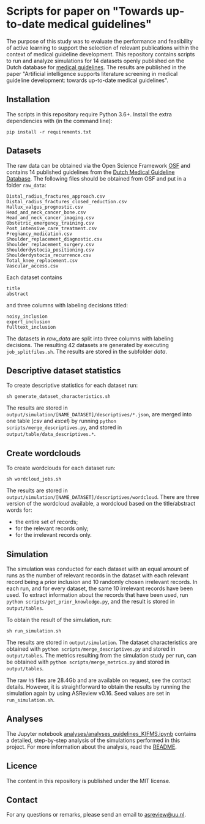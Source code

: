 # Scripts for paper on "Towards up-to-date medical guidelines"

The purpose of this study was to evaluate the performance and feasibility of active learning to support the selection of relevant publications within the context of medical guideline development. This repository contains scripts to run and analyze simulations for 14 datasets openly published on the Dutch database for [medical guidelines](https://www.richtlijnendatabase.nl). The results are published in the paper "Artificial intelligence supports literature screening in medical guideline development: towards up-to-date medical guidelines". 


## Installation

The scripts in this repository require Python 3.6+. Install the extra dependencies with (in the command line):

```
pip install -r requirements.txt
```

## Datasets

The raw data can be obtained via the Open Science Framework [OSF](https://osf.io/vt3n4/) and contains 14 published guidelines from the [Dutch Medical Guideline Database](https://richtlijnendatabase.nl/). The following files should be obtained from OSF and put in a folder `raw_data`:

```
Distal_radius_fractures_approach.csv
Distal_radius_fractures_closed_reduction.csv
Hallux_valgus_prognostic.csv
Head_and_neck_cancer_bone.csv
Head_and_neck_cancer_imaging.csv
Obstetric_emergency_training.csv
Post_intensive_care_treatment.csv
Pregnancy_medication.csv
Shoulder_replacement_diagnostic.csv
Shoulder_replacement_surgery.csv
Shoulderdystocia_positioning.csv
Shoulderdystocia_recurrence.csv
Total_knee_replacement.csv
Vascular_access.csv
```

Each dataset contains

```
title
abstract
```

and three columns with labeling decisions titled:

```
noisy_inclusion
expert_inclusion
fulltext_inclusion
```

The datasets in *raw_data* are split into three columns with labeling decisions. The resulting 42 datasets are generated by executing `job_splitfiles.sh`. The results are stored in the subfolder *data*. 


## Descriptive dataset statistics

To create descriptive statistics for each dataset run:

```
sh generate_dataset_characteristics.sh
```

The results are stored in `output/simulation/[NAME_DATASET]/descriptives/*.json`, are merged into one table (*csv* and *excel*) by running `python scripts/merge_descriptives.py`, and stored in `output/table/data_descriptives.*`. 


## Create wordclouds

To create wordclouds for each dataset run:

```
sh wordcloud_jobs.sh
```

The results are stored in `output/simulation/[NAME_DATASET]/descriptives/wordcloud`. 
There are three version of the wordcloud available, a wordcloud based on the title/abstract words for:

- the entire set of records;
- for the relevant records only;
- for the irrelevant records only. 


## Simulation

The simulation was conducted for each dataset with an equal amount of runs as the number of relevant records in the dataset with each relevant record being a prior inclusion and 10 randomly chosen irrelevant records. In each run, and for every dataset, the same 10 irrelevant records have been used. To extract information about the records that have been used, run `python scripts/get_prior_knowledge.py`, and the result is stored in `output/tables`. 


To obtain the result of the simulation, run: 

```
sh run_simulation.sh
```

The results are stored in `output/simulation`. The dataset characteristics are obtained with `python scripts/merge_descriptives.py` and stored in `output/tables`. The metrics resulting from the simulation study per run, can be obtained with `python scripts/merge_metrics.py` and stored in `output/tables`.

The raw `h5` files are 28.4Gb and are available on request, see the contact details. However, it is straightforward to obtain the results by running the simulation again by using ASReview v0.16. Seed values are set in  `run_simulation.sh`. 

## Analyses

The Jupyter notebook [analyses/analyses_guidelines_KIFMS.ipynb](analyses/analyses_guidelines_KIFMS.ipynb)
 contains a detailed, step-by-step analysis of the simulations performed in this project. For more information about the analysis, read the [README](analyses). 

## Licence 

The content in this repository is published under the MIT license.

## Contact

For any questions or remarks, please send an email to asreview@uu.nl.

